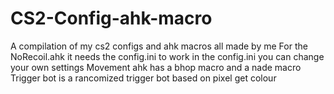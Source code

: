 # CS2-Config-ahk-macro
A compilation of my cs2 configs and ahk macros all made by me
For the NoRecoil.ahk it needs the config.ini to work in the config.ini you can change your own settings
Movement ahk has a bhop macro and a nade macro
Trigger bot is a rancomized trigger bot based on pixel get colour

